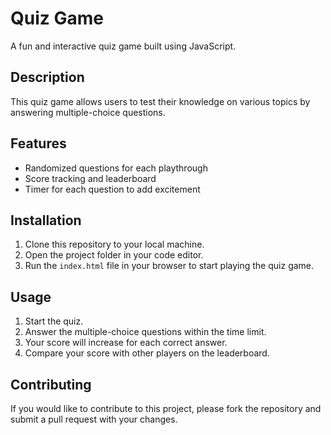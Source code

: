 # Quiz Game

A fun and interactive quiz game built using JavaScript.

## Description

This quiz game allows users to test their knowledge on various topics by answering multiple-choice questions.

## Features

- Randomized questions for each playthrough
- Score tracking and leaderboard
- Timer for each question to add excitement

## Installation

1. Clone this repository to your local machine.
2. Open the project folder in your code editor.
3. Run the `index.html` file in your browser to start playing the quiz game.

## Usage

1. Start the quiz.
2. Answer the multiple-choice questions within the time limit.
3. Your score will increase for each correct answer.
4. Compare your score with other players on the leaderboard.


## Contributing

If you would like to contribute to this project, please fork the repository and submit a pull request with your changes.

